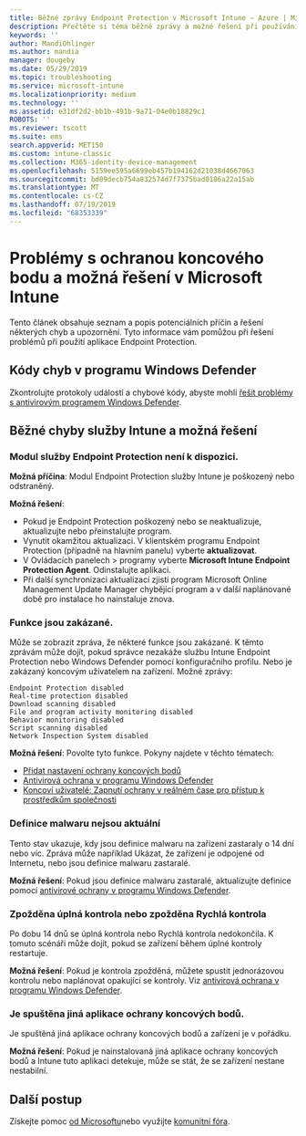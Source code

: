 ```yaml
---
title: Běžné zprávy Endpoint Protection v Microsoft Intune – Azure | Microsoft Docs
description: Přečtěte si téma běžné zprávy a možné řešení při používání a řešení potíží s nástrojem Endpoint Protection a programem Windows Defender v Microsoft Intune.
keywords: ''
author: MandiOhlinger
ms.author: mandia
manager: dougeby
ms.date: 05/29/2019
ms.topic: troubleshooting
ms.service: microsoft-intune
ms.localizationpriority: medium
ms.technology: ''
ms.assetid: e31df2d2-bb1b-491b-9a71-04e0b18829c1
ROBOTS: ''
ms.reviewer: tscott
ms.suite: ems
search.appverid: MET150
ms.custom: intune-classic
ms.collection: M365-identity-device-management
ms.openlocfilehash: 5159ee595a6699eb457b194162d21038d4667063
ms.sourcegitcommit: bd09decb754a832574d7f7375bad0186a22a15ab
ms.translationtype: MT
ms.contentlocale: cs-CZ
ms.lasthandoff: 07/19/2019
ms.locfileid: "68353339"
---
```

# <a name="endpoint-protection-issues-and-possible-solutions-in-microsoft-intune"></a>Problémy s ochranou koncového bodu a možná řešení v Microsoft Intune

Tento článek obsahuje seznam a popis potenciálních příčin a řešení některých chyb a upozornění. Tyto informace vám pomůžou při řešení problémů při použití aplikace Endpoint Protection.

## <a name="windows-defender-error-codes"></a>Kódy chyb v programu Windows Defender

Zkontrolujte protokoly událostí a chybové kódy, abyste mohli [řešit problémy s antivirovým programem Windows Defender](https://docs.microsoft.com/windows/security/threat-protection/windows-defender-antivirus/troubleshoot-windows-defender-antivirus).

## <a name="common-intune-errors-and-possible-resolutions"></a>Běžné chyby služby Intune a možná řešení

### <a name="endpoint-protection-engine-unavailable"></a>Modul služby Endpoint Protection není k dispozici.

**Možná příčina**: Modul Endpoint Protection služby Intune je poškozený nebo odstraněný.

**Možná řešení**:

- Pokud je Endpoint Protection poškozený nebo se neaktualizuje, aktualizujte nebo přeinstalujte program.
- Vynutit okamžitou aktualizaci. V klientském programu Endpoint Protection (případně na hlavním panelu) vyberte **aktualizovat**.
- V Ovládacích panelech > programy vyberte **Microsoft Intune Endpoint Protection Agent**. Odinstalujte aplikaci.
- Při další synchronizaci aktualizací zjistí program Microsoft Online Management Update Manager chybějící program a v další naplánované době pro instalace ho nainstaluje znova.

### <a name="features-are-disabled"></a>Funkce jsou zakázané.

Může se zobrazit zpráva, že některé funkce jsou zakázané. K těmto zprávám může dojít, pokud správce nezakáže službu Intune Endpoint Protection nebo Windows Defender pomocí konfiguračního profilu. Nebo je zakázaný koncovým uživatelem na zařízení. Možné zprávy:

`Endpoint Protection disabled`  
`Real-time protection disabled`  
`Download scanning disabled`  
`File and program activity monitoring disabled`  
`Behavior monitoring disabled`  
`Script scanning disabled`  
`Network Inspection System disabled`  

**Možná řešení**: Povolte tyto funkce. Pokyny najdete v těchto tématech:

- [Přidat nastavení ochrany koncových bodů](endpoint-protection-configure.md)
- [Antivirová ochrana v programu Windows Defender](device-restrictions-windows-10.md#windows-defender-antivirus)
- [Koncoví uživatelé: Zapnutí ochrany v reálném čase pro přístup k prostředkům společnosti](/intune-user-help/turn-on-defender-windows)

### <a name="malware-definitions-out-of-date"></a>Definice malwaru nejsou aktuální

Tento stav ukazuje, kdy jsou definice malwaru na zařízení zastaraly o 14 dní nebo víc. Zpráva může například Ukázat, že zařízení je odpojené od Internetu, nebo jsou definice malwaru zastaralé.

**Možná řešení**: Pokud jsou definice malwaru zastaralé, aktualizujte definice pomocí [antivirové ochrany v programu Windows Defender](device-restrictions-windows-10.md#windows-defender-antivirus).

### <a name="full-scan-overdue-or-quick-scan-overdue"></a>Zpožděna úplná kontrola nebo zpožděna Rychlá kontrola

Po dobu 14 dnů se úplná kontrola nebo Rychlá kontrola nedokončila. K tomuto scénáři může dojít, pokud se zařízení během úplné kontroly restartuje.

**Možná řešení**: Pokud je kontrola zpožděná, můžete spustit jednorázovou kontrolu nebo naplánovat opakující se kontroly. Viz [antivirová ochrana v programu Windows Defender](device-restrictions-windows-10.md#windows-defender-antivirus).

### <a name="another-endpoint-protection-application-running"></a>Je spuštěna jiná aplikace ochrany koncových bodů.

Je spuštěná jiná aplikace ochrany koncových bodů a zařízení je v pořádku.

**Možná řešení**: Pokud je nainstalovaná jiná aplikace ochrany koncových bodů a Intune tuto aplikaci detekuje, může se stát, že se zařízení nestane nestabilní.

## <a name="next-steps"></a>Další postup

Získejte pomoc [od Microsoftu](get-support.md)nebo využijte [komunitní fóra](https://social.technet.microsoft.com/Forums/en-US/home?category=microsoftintune).
